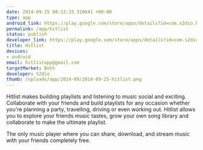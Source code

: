 ```yaml
--- 
date: 2014-09-25 08:13:33.310641 +00:00
type: app
android_link: https://play.google.com/store/apps/details?id=com.s2dio.hitlist&hl=en
permalink: /app/hitlist
status: publish
developer_link: https://play.google.com/store/apps/details?id=com.s2dio.hitlist&hl=en
title: Hitlist
devices: 
- android
email: hitlistapp@gmail.com
targetMarket: Both
developer: S2dio
thumb: /uploads/app/2014-09/2014-09-25-hitlist.png
---
```


Hitlist makes building playlists and listening to music social and exciting. Collaborate with your friends and build playlists for any occasion whether you're planning a party, travelling, driving or even working out. Hitlist allows you to explore your friends music tastes, grow your own song library and collaborate to make the ultimate playlist.

The only music player where you can share, download, and stream music with your friends completely free.
